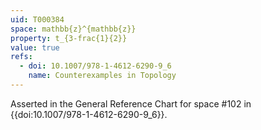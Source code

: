 ```yaml
---
uid: T000384
space: mathbb{z}^{mathbb{z}}
property: t_{3-frac{1}{2}}
value: true
refs:
  - doi: 10.1007/978-1-4612-6290-9_6
    name: Counterexamples in Topology
---
```

Asserted in the General Reference Chart for space #102 in
{{doi:10.1007/978-1-4612-6290-9_6}}.

